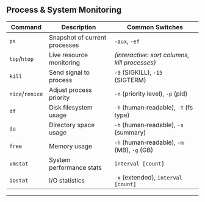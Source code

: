 
## Process & System Monitoring

| Command         | Description                   | Common Switches                               |
| --------------- | ----------------------------- | --------------------------------------------- |
| `ps`            | Snapshot of current processes | `-aux`, `-ef`                                 |
| `top`/`htop`    | Live resource monitoring      | *(interactive: sort columns, kill processes)* |
| `kill`          | Send signal to process        | `-9` (SIGKILL), `-15` (SIGTERM)               |
| `nice`/`renice` | Adjust process priority       | `-n` (priority level), `-p` (pid)             |
| `df`            | Disk filesystem usage         | `-h` (human‑readable), `-T` (fs type)         |
| `du`            | Directory space usage         | `-h` (human‑readable), `-s` (summary)         |
| `free`          | Memory usage                  | `-h` (human‑readable), `-m` (MB), `-g` (GB)   |
| `vmstat`        | System performance stats      | `interval [count]`                            |
| `iostat`        | I/O statistics                | `-x` (extended), `interval [count]`           |

---

